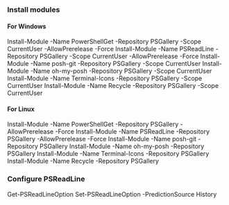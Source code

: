 ### Install modules
#### For Windows
Install-Module -Name PowerShellGet  -Repository PSGallery -Scope CurrentUser -AllowPrerelease -Force
Install-Module -Name PSReadLine     -Repository PSGallery -Scope CurrentUser -AllowPrerelease -Force
Install-Module -Name posh-git       -Repository PSGallery -Scope CurrentUser
Install-Module -Name oh-my-posh     -Repository PSGallery -Scope CurrentUser
Install-Module -Name Terminal-Icons -Repository PSGallery -Scope CurrentUser
Install-Module -Name Recycle        -Repository PSGallery -Scope CurrentUser
#### For Linux
Install-Module -Name PowerShellGet  -Repository PSGallery -AllowPrerelease -Force
Install-Module -Name PSReadLine     -Repository PSGallery -AllowPrerelease -Force
Install-Module -Name posh-git       -Repository PSGallery
Install-Module -Name oh-my-posh     -Repository PSGallery
Install-Module -Name Terminal-Icons -Repository PSGallery
Install-Module -Name Recycle        -Repository PSGallery

### Configure PSReadLine
Get-PSReadLineOption
Set-PSReadLineOption -PredictionSource History
